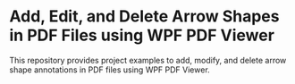 # Add, Edit, and Delete Arrow Shapes in PDF Files using WPF PDF Viewer

This repository provides project examples to add, modify, and delete arrow shape annotations in PDF files using WPF PDF Viewer.
